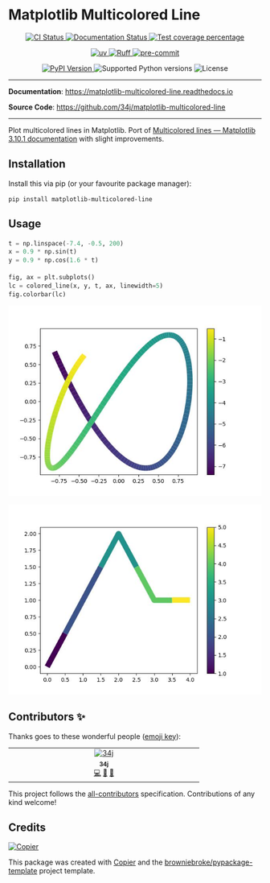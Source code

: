 # Matplotlib Multicolored Line

<p align="center">
  <a href="https://github.com/34j/matplotlib-multicolored-line/actions/workflows/ci.yml?query=branch%3Amain">
    <img src="https://img.shields.io/github/actions/workflow/status/34j/matplotlib-multicolored-line/ci.yml?branch=main&label=CI&logo=github&style=flat-square" alt="CI Status" >
  </a>
  <a href="https://matplotlib-multicolored-line.readthedocs.io">
    <img src="https://img.shields.io/readthedocs/matplotlib-multicolored-line.svg?logo=read-the-docs&logoColor=fff&style=flat-square" alt="Documentation Status">
  </a>
  <a href="https://codecov.io/gh/34j/matplotlib-multicolored-line">
    <img src="https://img.shields.io/codecov/c/github/34j/matplotlib-multicolored-line.svg?logo=codecov&logoColor=fff&style=flat-square" alt="Test coverage percentage">
  </a>
</p>
<p align="center">
  <a href="https://github.com/astral-sh/uv">
    <img src="https://img.shields.io/endpoint?url=https://raw.githubusercontent.com/astral-sh/uv/main/assets/badge/v0.json" alt="uv">
  </a>
  <a href="https://github.com/astral-sh/ruff">
    <img src="https://img.shields.io/endpoint?url=https://raw.githubusercontent.com/astral-sh/ruff/main/assets/badge/v2.json" alt="Ruff">
  </a>
  <a href="https://github.com/pre-commit/pre-commit">
    <img src="https://img.shields.io/badge/pre--commit-enabled-brightgreen?logo=pre-commit&logoColor=white&style=flat-square" alt="pre-commit">
  </a>
</p>
<p align="center">
  <a href="https://pypi.org/project/matplotlib-multicolored-line/">
    <img src="https://img.shields.io/pypi/v/matplotlib-multicolored-line.svg?logo=python&logoColor=fff&style=flat-square" alt="PyPI Version">
  </a>
  <img src="https://img.shields.io/pypi/pyversions/matplotlib-multicolored-line.svg?style=flat-square&logo=python&amp;logoColor=fff" alt="Supported Python versions">
  <img src="https://img.shields.io/pypi/l/matplotlib-multicolored-line.svg?style=flat-square" alt="License">
</p>

---

**Documentation**: <a href="https://matplotlib-multicolored-line.readthedocs.io" target="_blank">https://matplotlib-multicolored-line.readthedocs.io </a>

**Source Code**: <a href="https://github.com/34j/matplotlib-multicolored-line" target="_blank">https://github.com/34j/matplotlib-multicolored-line </a>

---

Plot multicolored lines in Matplotlib. Port of [Multicolored lines — Matplotlib 3.10.1 documentation](https://matplotlib.org/stable/gallery/lines_bars_and_markers/multicolored_line.html) with slight improvements.

## Installation

Install this via pip (or your favourite package manager):

```shell
pip install matplotlib-multicolored-line
```

## Usage

```python
t = np.linspace(-7.4, -0.5, 200)
x = 0.9 * np.sin(t)
y = 0.9 * np.cos(1.6 * t)

fig, ax = plt.subplots()
lc = colored_line(x, y, t, ax, linewidth=5)
fig.colorbar(lc)
```

![Result](https://raw.githubusercontent.com/34j/matplotlib-multicolored-line/main/example.jpg)

![Result 2](https://raw.githubusercontent.com/34j/matplotlib-multicolored-line/main/example_small.jpg)

## Contributors ✨

Thanks goes to these wonderful people ([emoji key](https://allcontributors.org/docs/en/emoji-key)):

<!-- prettier-ignore-start -->
<!-- ALL-CONTRIBUTORS-LIST:START - Do not remove or modify this section -->
<!-- prettier-ignore-start -->
<!-- markdownlint-disable -->
<table>
  <tbody>
    <tr>
      <td align="center" valign="top" width="14.28%"><a href="https://github.com/34j"><img src="https://avatars.githubusercontent.com/u/55338215?v=4?s=80" width="80px;" alt="34j"/><br /><sub><b>34j</b></sub></a><br /><a href="https://github.com/34j/matplotlib-multicolored-line/commits?author=34j" title="Code">💻</a> <a href="#ideas-34j" title="Ideas, Planning, & Feedback">🤔</a> <a href="https://github.com/34j/matplotlib-multicolored-line/commits?author=34j" title="Documentation">📖</a></td>
    </tr>
  </tbody>
</table>

<!-- markdownlint-restore -->
<!-- prettier-ignore-end -->

<!-- ALL-CONTRIBUTORS-LIST:END -->
<!-- prettier-ignore-end -->

This project follows the [all-contributors](https://github.com/all-contributors/all-contributors) specification. Contributions of any kind welcome!

## Credits

[![Copier](https://img.shields.io/endpoint?url=https://raw.githubusercontent.com/copier-org/copier/master/img/badge/badge-grayscale-inverted-border-orange.json)](https://github.com/copier-org/copier)

This package was created with
[Copier](https://copier.readthedocs.io/) and the
[browniebroke/pypackage-template](https://github.com/browniebroke/pypackage-template)
project template.
